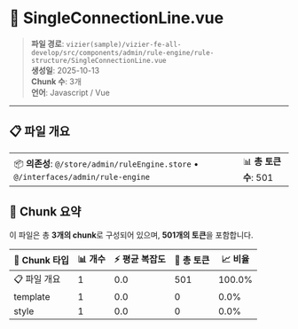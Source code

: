 # 📄 SingleConnectionLine.vue

> **파일 경로**: `vizier(sample)/vizier-fe-all-develop/src/components/admin/rule-engine/rule-structure/SingleConnectionLine.vue`  
> **생성일**: 2025-10-13  
> **Chunk 수**: 3개  
> **언어**: Javascript / Vue
---





## 📋 파일 개요

| | |
|--|--|
| 📦 **의존성**: `@/store/admin/ruleEngine.store` • `@/interfaces/admin/rule-engine` | 📊 **총 토큰 수**: 501 |






## 🧩 Chunk 요약

이 파일은 총 **3개의 chunk**로 구성되어 있으며, **501개의 토큰**을 포함합니다.

| 🧩 Chunk 타입 | 📊 개수 | ⚡ 평균 복잡도 | 📝 총 토큰 | 📈 비율 |
|---------------|--------|-------------|----------|--------|
| 📋 파일 개요 | 1 | 0.0 | 501 | 100.0% |
| template | 1 | 0.0 | 0 | 0.0% |
| style | 1 | 0.0 | 0 | 0.0% |

